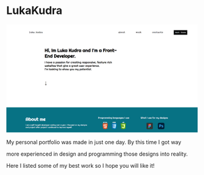 # LukaKudra

<img width="700px" src="https://github.com/Luka-Kudra/LukaKudra/blob/main/Luka%20Kudra/design.png?raw=true" >


<p>My personal portfolio was made in just one day. By this time I got way </p>
<p>more experienced in design and programming those designs into reality. </p>
<p>Here I listed some of my best work so I hope you will like it!</p>
